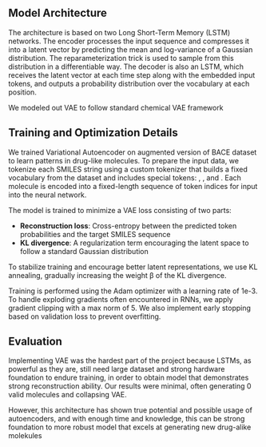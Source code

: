 ## Model Architecture

The architecture is based on two Long Short-Term Memory (LSTM) networks. The encoder processes the input sequence and compresses it into a latent vector by predicting the mean and log-variance of a Gaussian distribution. The reparameterization trick is used to sample from this distribution in a differentiable way. The decoder is also an LSTM, which receives the latent vector at each time step along with the embedded input tokens, and outputs a probability distribution over the vocabulary at each position.

We modeled out VAE to follow standard chemical VAE framework

## Training and Optimization Details

We trained Variational Autoencoder on augmented version of BACE dataset to learn patterns in drug-like molecules. To prepare the input data, we tokenize each SMILES string using a custom tokenizer that builds a fixed vocabulary from the dataset and includes special tokens: <PAD>, <START>, and <END>. Each molecule is encoded into a fixed-length sequence of token indices for input into the neural network.

The model is trained to minimize a VAE loss consisting of two parts:

- **Reconstruction loss**: Cross-entropy between the predicted token probabilities and the target SMILES sequence
- **KL divergence**: A regularization term encouraging the latent space to follow a standard Gaussian distribution

To stabilize training and encourage better latent representations, we use KL annealing, gradually increasing the weight β of the KL divergence.

Training is performed using the Adam optimizer with a learning rate of 1e-3. To handle exploding gradients often encountered in RNNs, we apply gradient clipping with a max norm of 5. We also implement early stopping based on validation loss to prevent overfitting.

## Evaluation

Implementing VAE was the hardest part of the project because LSTMs, as powerful as they are, still need large dataset and strong hardware foundation to endure training, in order to obtain model that demonstrates strong reconstruction ability. Our results were minimal, often generating 0 valid molecules and collapsing VAE. 

However, this architecture has shown true potential and possible usage of autoencoders, and with enough time and knowledge, this can be strong foundation to more robust model that excels at generating new drug-alike molekules
